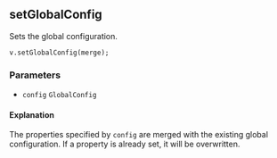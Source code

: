 setGlobalConfig
---------------

Sets the global configuration.

    v.setGlobalConfig(merge);
    

### Parameters

*   `config` `GlobalConfig`

#### Explanation

The properties specified by `config` are merged with the existing global configuration. If a property is already set, it will be overwritten.